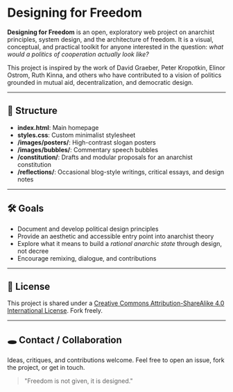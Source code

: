 # Designing for Freedom

**Designing for Freedom** is an open, exploratory web project on anarchist principles, system design, and the architecture of freedom. It is a visual, conceptual, and practical toolkit for anyone interested in the question: *what would a politics of cooperation actually look like?*

This project is inspired by the work of David Graeber, Peter Kropotkin, Elinor Ostrom, Ruth Kinna, and others who have contributed to a vision of politics grounded in mutual aid, decentralization, and democratic design.

---

## 🔧 Structure

- **index.html**: Main homepage
- **styles.css**: Custom minimalist stylesheet
- **/images/posters/**: High-contrast slogan posters
- **/images/bubbles/**: Commentary speech bubbles
- **/constitution/**: Drafts and modular proposals for an anarchist constitution
- **/reflections/**: Occasional blog-style writings, critical essays, and design notes

---

## 🛠 Goals

- Document and develop political design principles
- Provide an aesthetic and accessible entry point into anarchist theory
- Explore what it means to build a *rational anarchic state* through design, not decree
- Encourage remixing, dialogue, and contributions

---

## 🔗 License

This project is shared under a [Creative Commons Attribution-ShareAlike 4.0 International License](https://creativecommons.org/licenses/by-sa/4.0/). Fork freely.

---

## 🕳 Contact / Collaboration

Ideas, critiques, and contributions welcome.
Feel free to open an issue, fork the project, or get in touch.

> "Freedom is not given, it is designed."
